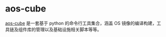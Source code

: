 # aos-cube

[aos-cube](http://pypi.python.org/simple/aos-cube) 是一套基于 python 的命令行工具集合，涵盖 OS 镜像的编译构建，工具链及组件库的管理以及基础设施相关脚本等等。

